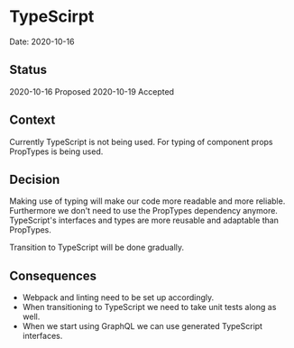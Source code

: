 # TypeScirpt

Date: 2020-10-16

## Status

2020-10-16 Proposed
2020-10-19 Accepted

## Context

Currently TypeScript is not being used. For typing of component props PropTypes is being used.

## Decision

Making use of typing will make our code more readable and more reliable. Furthermore we don't need to use the PropTypes dependency anymore. TypeScript's interfaces and types are more reusable and adaptable than PropTypes.

Transition to TypeScript will be done gradually.

## Consequences

- Webpack and linting need to be set up accordingly.
- When transitioning to TypeScript we need to take unit tests along as well.
- When we start using GraphQL we can use generated TypeScript interfaces.
